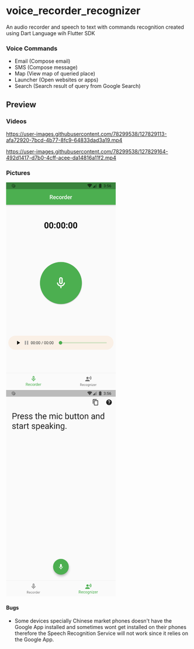 # voice_recorder_recognizer

An audio recorder and speech to text with commands recognition created using Dart Language wih Flutter SDK

### Voice Commands
 - Email (Compose email)
 - SMS (Compose message)
 - Map (View map of queried place)
 - Launcher (Open websites or apps)
 - Search (Search result of query from Google Search)

## Preview
### Videos

https://user-images.githubusercontent.com/78299538/127829113-afa72920-7bcd-4b77-8fc9-64833dad3a19.mp4


https://user-images.githubusercontent.com/78299538/127829164-492d1417-d7b0-4cff-acee-da14816a11f2.mp4

### Pictures

[<img src="docs/audio_recorder_preview.png" width="300"/>](docs/audio_recorder_preview.png)
[<img src="docs/speech_recognition_preview.png" width="300"/>](docs/speech_recognition_preview.png)

#### Bugs
- Some devices specially Chinese market phones doesn't have the Google App installed and sometimes wont get installed on their phones therefore the Speech Recognition Service will not work since it relies on the Google App.
